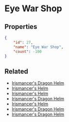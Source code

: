 # Eye War Shop

<no description available>

## Properties

```json
{
    "id": 27,
    "name": "Eye War Shop",
    "count": -100
}
```

## Related

- [Irismancer's Dragon Helm ](../items/731-irismancer-s-dragon-helm.md)
- [Irismancer's Helm ](../items/732-irismancer-s-helm.md)
- [Irismancer's Helm ](../items/3054-irismancer-s-helm.md)
- [Irismancer's Dragon Helm ](../items/3055-irismancer-s-dragon-helm.md)
- [Irismancer's Helm ](../items/3056-irismancer-s-helm.md)
- [Irismancer's Dragon Helm ](../items/3057-irismancer-s-dragon-helm.md)
- [Irismancer's Dragon Helm ](../items/3059-irismancer-s-dragon-helm.md)

